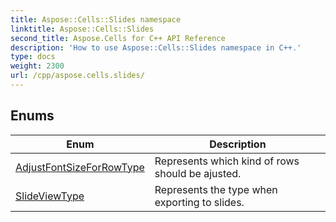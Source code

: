 ```yaml
---
title: Aspose::Cells::Slides namespace
linktitle: Aspose::Cells::Slides
second_title: Aspose.Cells for C++ API Reference
description: 'How to use Aspose::Cells::Slides namespace in C++.'
type: docs
weight: 2300
url: /cpp/aspose.cells.slides/
---
```




## Enums

| Enum | Description |
| --- | --- |
| [AdjustFontSizeForRowType](./adjustfontsizeforrowtype/) | Represents which kind of rows should be ajusted. |
| [SlideViewType](./slideviewtype/) | Represents the type when exporting to slides. |
